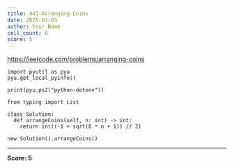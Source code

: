 ```yaml
---
title: 441-Arranging-Coins
date: 2025-01-03
author: Your Name
cell_count: 6
score: 5
---
```


https://leetcode.com/problems/arranging-coins


```
import pyutil as pyu
pyu.get_local_pyinfo()
```


```
print(pyu.ps2("python-dotenv"))
```


```
from typing import List
```


```
class Solution:
  def arrangeCoins(self, n: int) -> int:
    return int((-1 + sqrt(8 * n + 1)) // 2)
```


```
new Solution().arrangeCoins()
```


---
**Score: 5**
